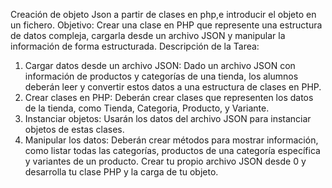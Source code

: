 Creación de objeto Json a partir de clases en php,e introducir el objeto en un fichero.
Objetivo: Crear una clase en PHP que represente una estructura de datos compleja,
cargarla desde un archivo JSON y manipular la información de forma estructurada.
Descripción de la Tarea:
1. Cargar datos desde un archivo JSON: Dado un archivo JSON con información de
productos y categorías de una tienda, los alumnos deberán leer y convertir estos
datos a una estructura de clases en PHP.
2. Crear clases en PHP: Deberán crear clases que representen los datos de la tienda,
como Tienda, Categoria, Producto, y Variante.
3. Instanciar objetos: Usarán los datos del archivo JSON para instanciar objetos de
estas clases.
4. Manipular los datos: Deberán crear métodos para mostrar información, como listar
todas las categorías, productos de una categoría específica y variantes de un
producto.
Crear tu propio archivo JSON desde 0 y desarrolla tu clase PHP y la carga de tu objeto.
